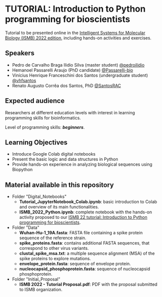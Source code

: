 # TUTORIAL: Introduction to Python programming for bioscientists

Tutorial to be presented online in the [Intelligent Systems for Molecular Biology (ISMB) 2022 edition](https://www.iscb.org/ismb2022), including hands-on activities and exercises.


## Speakers

 * Pedro de Carvalho Braga Ilidio Silva (master student) [@pedroilidio](https://github.com/pedroilidio)
 * Hemanoel Passarelli Araujo (PhD candidate) [@Passarelli-bio](https://github.com/Passarelli-bio)
 * Vinícius Henrique Franceschini dos Santos (undergraduate student) [@vhfsantos](https://github.com/vhfsantos)
 * Renato Augusto Corrêa dos Santos, PhD [@SantosRAC](https://github.com/SantosRAC)

## Expected audience

Researchers at different education levels with interest in learning programming skills for bioinformatics.

Level of programming skills: ***beginners***.


## Learning Objectives

 * Introduce Google Colab digital notebooks
 * Present the basic logic and data structures in Python
 * Provide hands-on experience in analyzing biological sequences using Biopython


## Material available in this repository

 * Folder "Digital_Notebooks"
   * **Tutorial_JupyterNotebook_Colab.ipynb**: basic introduction to Colab and overview of its main functionalities.
   * **ISMB_2022_Python.ipynb**: complete notebook with the hands-on activity proposed to our [ISMB 22 tutorial: Introduction to Python programming for bioscientists](https://www.iscb.org/ismb2022-program/tutorials#vt1).
 * Folder "Data"
   * **Wuhan-Hu-1_19A.fasta**: FASTA file containing a spike protein sequence of the reference strain.
   * **spike_proteins.fasta**: contains additional FASTA sequences, that correspond to other virus variants.
   * **clustal_spike_msa.txt**: a multiple sequence alignment (MSA) of the spike proteins to explore mutations.
   * **envelope_protein.fasta**: sequence of envelope protein.
   * **nucleocapsid_phosphoprotein.fasta**: sequence of nucleocapsid phosphoprotein.
 * Folder "Initial_Proposal"
   * **ISMB 2022 - Tutorial Proposal.pdf**: PDF with the proposal submitted to ISMB organization.
